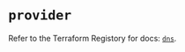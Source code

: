 # `provider`

Refer to the Terraform Registory for docs: [`dns`](https://registry.terraform.io/providers/hashicorp/dns/3.3.2/docs).
